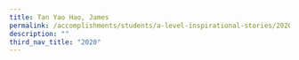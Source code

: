 ```yaml
---
title: Tan Yao Hao, James
permalink: /accomplishments/students/a-level-inspirational-stories/2020/james/
description: ""
third_nav_title: "2020"
---
```


